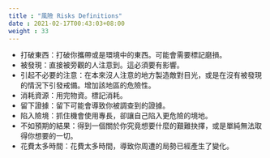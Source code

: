 ```yaml
---
title : "風險 Risks Definitions"
date : 2021-02-17T00:43:03+08:00
weight : 33
---
```


- 打破東西：打破你攜帶或是環境中的東西。可能會需要標記磨損。
- 被發現：直接被旁觀的人注意到。這必須要有影響。
- 引起不必要的注意：在本來沒人注意的地方製造敵對目光，或是在沒有被發現的情況下引發戒備。增加該地區的危險性。
- 消耗資源：用完物資。標記消耗。
- 留下證據：留下可能會導致你被調查到的證據。
- 陷入險境：抓住機會使用專長，卻讓自己陷入更危險的境地。
- 不如預期的結果：得到一個關於你究竟想要什麼的艱難抉擇，或是單純無法取得你想要的一切。
- 花費太多時間：花費太多時間，導致你周遭的局勢已經產生了變化。
